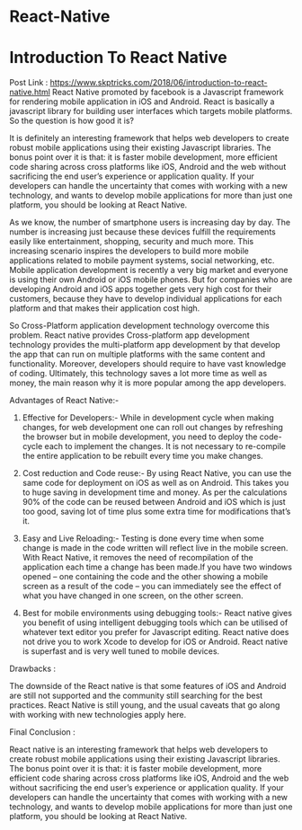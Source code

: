 # React-Native
# Introduction To React Native

Post Link : https://www.skptricks.com/2018/06/introduction-to-react-native.html
React Native promoted by facebook is a Javascript framework for rendering mobile application in iOS and Android. React is basically a javascript library for building user interfaces which targets mobile platforms. So the question is how good it is?

It is definitely an interesting framework that helps web developers to create robust mobile applications using their existing Javascript libraries. The bonus point over it is that: it is faster mobile development, more efficient code sharing across cross platforms like iOS, Android and the web without sacrificing the end user’s experience or application quality. If your developers can handle the uncertainty that comes with working with a new technology, and wants to develop mobile applications for more than just one platform, you should be looking at React Native.



As we know, the number of smartphone users is increasing day by day.  The number is increasing just because these devices fulfill the  requirements easily like entertainment, shopping, security and much  more. This increasing scenario inspires the developers to build more  mobile applications related to mobile payment systems, social  networking, etc. Mobile application development is recently a very big market and everyone is using their own Android or iOS mobile phones. But for companies who are developing Android and iOS apps together gets very high cost for their customers, because they have to develop individual applications for each platform and that makes their application cost high.

So Cross-Platform application development technology overcome this problem. React native provides Cross-platform  app development technology provides the multi-platform app development  by that develop the app that can run on multiple platforms with the same  content and functionality. Moreover, developers should require to have  vast knowledge of coding. Ultimately, this technology saves a lot more  time as well as money, the main reason why it is more popular among the  app developers.

Advantages of React Native:-

1) Effective for Developers:- While in development cycle when making changes, for web development one can roll out changes by refreshing the browser but in mobile development, you need to deploy the code-cycle each to implement the changes. It is not necessary to re-compile the entire application to be rebuilt every time you make changes.

2) Cost reduction and Code reuse:- By using React Native, you can use the same code for deployment on iOS as well as on Android. This takes you to huge saving in development time and money. As per the calculations 90% of the code can be reused between Android and iOS which is just too good, saving lot of time plus some extra time for modifications that’s it.

3) Easy and Live Reloading:- Testing is done every time when some change is made in the code written will reflect live in the mobile screen. With React Native, it removes the need of recompilation of the application each time a change has been made.If you have two windows opened – one containing the code and the other showing a mobile screen as a result of the code – you can immediately see the effect of what you have changed in one screen, on the other screen.

4) Best for mobile environments using debugging tools:- React native gives you benefit of using intelligent debugging tools which can be utilised of whatever text editor you prefer for Javascript editing. React native does not drive you to work Xcode to develop for iOS or Android. React native is superfast and is very well tuned to mobile devices.

Drawbacks :

The downside of the React native is that some features of iOS and Android are still not supported and the community still searching for the best practices.
React Native is still young, and the usual caveats that go along with working with new technologies apply here.

Final Conclusion :

React native is an interesting framework that helps web developers to create robust mobile applications using their existing Javascript libraries. The bonus point over it is that: it is faster mobile development, more efficient code sharing across cross platforms like iOS, Android and the web without sacrificing the end user’s experience or application quality. If your developers can handle the uncertainty that comes with working with a new technology, and wants to develop mobile applications for more than just one platform, you should be looking at React Native.
